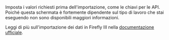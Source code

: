 Imposta i valori richiesti prima dell'importazione, come le chiavi per le API. Poiché questa schermata è fortemente dipendente sul tipo di lavoro che stai eseguendo non sono disponibili maggiori informazioni.

Leggi di più sull'importazione dei dati in Firefly III nella [documentazione ufficiale](https://docs.firefly-iii.org/).